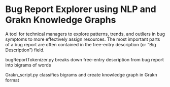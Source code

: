 # Bug Report Explorer using NLP and Grakn Knowledge Graphs
A tool for technical managers to explore patterns, trends, and outliers in bug symptoms to more effectively assign resources.
The most important parts of a bug report are often contained in the free-entry description (or “Big Description”) field.

bugReportTokenizer.py
breaks down free-entry description from bug report into bigrams of words


Grakn_script.py
classifies bigrams and create knowledge graph in Grakn format








